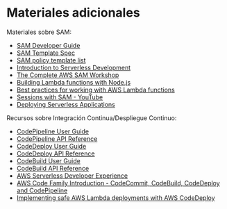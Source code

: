# Materiales adicionales

Materiales sobre SAM:

* [SAM Developer Guide](https://docs.aws.amazon.com/serverless-application-model/latest/developerguide/what-is-sam.html)
* [SAM Template Spec](https://docs.aws.amazon.com/serverless-application-model/latest/developerguide/sam-specification.html)
* [SAM policy template list](https://docs.aws.amazon.com/serverless-application-model/latest/developerguide/serverless-policy-template-list.html)
* [Introduction to Serverless Development](https://explore.skillbuilder.aws/learn/course/internal/view/elearning/37/introduction-to-serverless-development)
* [The Complete AWS SAM Workshop](https://catalog.workshops.aws/complete-aws-sam/en-US)
* [Building Lambda functions with Node.js](https://docs.aws.amazon.com/lambda/latest/dg/lambda-nodejs.html)
* [Best practices for working with AWS Lambda functions](https://docs.aws.amazon.com/lambda/latest/dg/best-practices.html)
* [Sessions with SAM - YouTube](https://www.youtube.com/playlist?list=PLJo-rJlep0ED198FJnTzhIB5Aut_1vDAd)
* [Deploying Serverless Applications](https://explore.skillbuilder.aws/learn/course/internal/view/elearning/12836/deploying-serverless-applications)

Recursos sobre Integración Continua/Despliegue Continuo:

* [CodePipeline User Guide](https://docs.aws.amazon.com/codepipeline/latest/userguide/welcome.html)
* [CodePipeline API Reference](https://docs.aws.amazon.com/codepipeline/latest/APIReference/Welcome.html)
* [CodeDeploy User Guide](https://docs.aws.amazon.com/codedeploy/latest/userguide/welcome.html)
* [CodeDeploy API Reference](https://docs.aws.amazon.com/codedeploy/latest/APIReference/Welcome.html)
* [CodeBuild User Guide](https://docs.aws.amazon.com/codebuild/latest/userguide/welcome.html)
* [CodeBuild API Reference](https://docs.aws.amazon.com/codebuild/latest/APIReference/Welcome.html)
* [AWS Serverless Developer Experience](https://catalog.workshops.aws/serverless-developer-experience/en-US)
* [AWS Code Family Introduction - CodeCommit, CodeBuild, CodeDeploy and CodePipeline](https://catalog.us-east-1.prod.workshops.aws/workshops/752fd04a-f7c3-49a0-a9a0-c9b5ed40061b/en-US)
* [Implementing safe AWS Lambda deployments with AWS CodeDeploy](https://aws.amazon.com/blogs/compute/implementing-safe-aws-lambda-deployments-with-aws-codedeploy/)